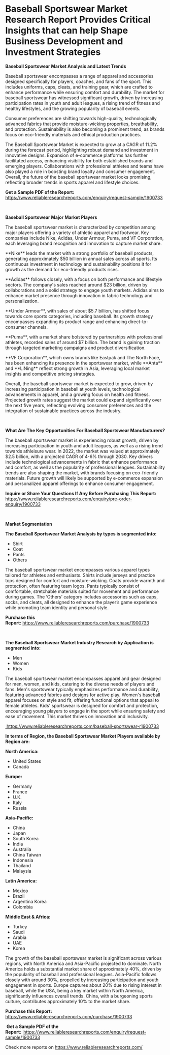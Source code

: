 <p><h1>Baseball Sportswear Market Research Report Provides Critical Insights that can help Shape Business Development and Investment Strategies</h1></p><p><strong>Baseball Sportswear Market Analysis and Latest Trends</strong></p>
<p><p>Baseball sportswear encompasses a range of apparel and accessories designed specifically for players, coaches, and fans of the sport. This includes uniforms, caps, cleats, and training gear, which are crafted to enhance performance while ensuring comfort and durability. The market for baseball sportswear has witnessed significant growth, driven by increasing participation rates in youth and adult leagues, a rising trend of fitness and healthy lifestyles, and the growing popularity of baseball events.</p><p>Consumer preferences are shifting towards high-quality, technologically advanced fabrics that provide moisture-wicking properties, breathability, and protection. Sustainability is also becoming a prominent trend, as brands focus on eco-friendly materials and ethical production practices. </p><p>The Baseball Sportswear Market is expected to grow at a CAGR of 11.2% during the forecast period, highlighting robust demand and investment in innovative designs. Expansion of e-commerce platforms has further facilitated access, enhancing visibility for both established brands and emerging players. Collaborations with professional athletes and teams have also played a role in boosting brand loyalty and consumer engagement. Overall, the future of the baseball sportswear market looks promising, reflecting broader trends in sports apparel and lifestyle choices.</p></p>
<p><strong>Get a Sample PDF of the Report:&nbsp;</strong> <a href="https://www.reliableresearchreports.com/enquiry/request-sample/1900733?utm_campaign=2185&utm_medium=2&utm_source=Github&utm_content=ia&utm_term=09022025&utm_id=baseball-sportswear">https://www.reliableresearchreports.com/enquiry/request-sample/1900733</a></p>
<p>&nbsp;</p>
<p><strong>Baseball Sportswear Major Market Players</strong></p>
<p><p>The baseball sportswear market is characterized by competition among major players offering a variety of athletic apparel and footwear. Key companies include Nike, Adidas, Under Armour, Puma, and VF Corporation, each leveraging brand recognition and innovation to capture market share.</p><p>**Nike** leads the market with a strong portfolio of baseball products, generating approximately $50 billion in annual sales across all sports. Its continuous investment in technology and sustainability positions it for growth as the demand for eco-friendly products rises.</p><p>**Adidas** follows closely, with a focus on both performance and lifestyle sectors. The company's sales reached around $23 billion, driven by collaborations and a solid strategy to engage youth markets. Adidas aims to enhance market presence through innovation in fabric technology and personalization.</p><p>**Under Armour**, with sales of about $5.7 billion, has shifted focus towards core sports categories, including baseball. Its growth strategy encompasses expanding its product range and enhancing direct-to-consumer channels.</p><p>**Puma**, with a market share bolstered by partnerships with professional athletes, recorded sales of around $7 billion. The brand is gaining traction through targeted marketing campaigns and product diversification.</p><p>**VF Corporation**, which owns brands like Eastpak and The North Face, has been enhancing its presence in the sportswear market, while **Anta** and **LiNing** reflect strong growth in Asia, leveraging local market insights and competitive pricing strategies.</p><p>Overall, the baseball sportswear market is expected to grow, driven by increasing participation in baseball at youth levels, technological advancements in apparel, and a growing focus on health and fitness. Projected growth rates suggest the market could expand significantly over the next five years, reflecting evolving consumer preferences and the integration of sustainable practices across the industry.</p></p>
<p>&nbsp;</p>
<p><strong>What Are The Key Opportunities For Baseball Sportswear Manufacturers?</strong></p>
<p><p>The baseball sportswear market is experiencing robust growth, driven by increasing participation in youth and adult leagues, as well as a rising trend towards athleisure wear. In 2022, the market was valued at approximately $2.5 billion, with a projected CAGR of 4-6% through 2030. Key drivers include technological advancements in fabric that enhance performance and comfort, as well as the popularity of professional leagues. Sustainability trends are also shaping the market, with brands focusing on eco-friendly materials. Future growth will likely be supported by e-commerce expansion and personalized apparel offerings to enhance consumer engagement.</p></p>
<p><strong>Inquire or Share Your Questions If Any Before Purchasing This Report:</strong> <a href="https://www.reliableresearchreports.com/enquiry/pre-order-enquiry/1900733?utm_campaign=2185&utm_medium=2&utm_source=Github&utm_content=ia&utm_term=09022025&utm_id=baseball-sportswear">https://www.reliableresearchreports.com/enquiry/pre-order-enquiry/1900733</a></p>
<p>&nbsp;</p>
<p><strong>Market Segmentation</strong></p>
<p><strong>The Baseball Sportswear Market Analysis by types is segmented into:</strong></p>
<p><ul><li>Shirt</li><li>Coat</li><li>Pants</li><li>Others</li></ul></p>
<p><p>The baseball sportswear market encompasses various apparel types tailored for athletes and enthusiasts. Shirts include jerseys and practice tops designed for comfort and moisture-wicking. Coats provide warmth and protection, often featuring team logos. Pants typically consist of comfortable, stretchable materials suited for movement and performance during games. The ‘Others’ category includes accessories such as caps, socks, and cleats, all designed to enhance the player’s game experience while promoting team identity and personal style.</p></p>
<p><strong>Purchase this Report:&nbsp;</strong><a href="https://www.reliableresearchreports.com/purchase/1900733?utm_campaign=2185&utm_medium=2&utm_source=Github&utm_content=ia&utm_term=09022025&utm_id=baseball-sportswear">https://www.reliableresearchreports.com/purchase/1900733</a></p>
<p>&nbsp;</p>
<p><strong>The Baseball Sportswear Market Industry Research by Application is segmented into:</strong></p>
<p><ul><li>Men</li><li>Women</li><li>Kids</li></ul></p>
<p><p>The baseball sportswear market encompasses apparel and gear designed for men, women, and kids, catering to the diverse needs of players and fans. Men's sportswear typically emphasizes performance and durability, featuring advanced fabrics and designs for active play. Women's baseball apparel focuses on style and fit, offering functional options that appeal to female athletes. Kids' sportswear is designed for comfort and protection, encouraging young players to engage in the sport while ensuring safety and ease of movement. This market thrives on innovation and inclusivity.</p></p>
<p><a href="https://www.reliableresearchreports.com/baseball-sportswear-r1900733?utm_campaign=2185&utm_medium=2&utm_source=Github&utm_content=ia&utm_term=09022025&utm_id=baseball-sportswear">&nbsp;https://www.reliableresearchreports.com/baseball-sportswear-r1900733</a></p>
<p><strong>In terms of Region, the Baseball Sportswear Market Players available by Region are:</strong></p>
<p>
    <p> <strong> North America: </strong>
        <ul>
            <li>United States</li>
            <li>Canada</li>
        </ul>
        </p> 
    <p> <strong> Europe: </strong>
        <ul>
            <li>Germany</li>
            <li>France</li>
            <li>U.K.</li>
            <li>Italy</li>
            <li>Russia</li>
        </ul>
        </p> 
    <p> <strong> Asia-Pacific: </strong>
        <ul>
            <li>China</li>
            <li>Japan</li>
            <li>South Korea</li>
            <li>India</li>
            <li>Australia</li>
            <li>China Taiwan</li>
            <li>Indonesia</li>
            <li>Thailand</li>
            <li>Malaysia</li>
        </ul>
        </p> 
    <p> <strong> Latin America: </strong>
        <ul>
            <li>Mexico</li>
            <li>Brazil</li>
            <li>Argentina Korea</li>
            <li>Colombia</li>
        </ul>
        </p> 
    <p> <strong> Middle East & Africa: </strong>
        <ul>
            <li>Turkey</li>
            <li>Saudi</li>
            <li>Arabia</li>
            <li>UAE</li>
            <li>Korea</li>
        </ul>
    </p>
    </p>
<p><p>The growth of the baseball sportswear market is significant across various regions, with North America and Asia-Pacific projected to dominate. North America holds a substantial market share of approximately 40%, driven by the popularity of baseball and professional leagues. Asia-Pacific follows closely with around 30%, propelled by increasing participation and youth engagement in sports. Europe captures about 20% due to rising interest in baseball, while the USA, being a key market within North America, significantly influences overall trends. China, with a burgeoning sports culture, contributes approximately 10% to the market share.</p></p>
<p><strong>Purchase this Report: </strong><a href="https://www.reliableresearchreports.com/purchase/1900733?utm_campaign=2185&utm_medium=2&utm_source=Github&utm_content=ia&utm_term=09022025&utm_id=baseball-sportswear">https://www.reliableresearchreports.com/purchase/1900733</a></p>
<p>&nbsp;<strong>Get a Sample PDF of the Report:&nbsp;&nbsp;</strong><a href="https://www.reliableresearchreports.com/enquiry/request-sample/1900733?utm_campaign=2185&utm_medium=2&utm_source=Github&utm_content=ia&utm_term=09022025&utm_id=baseball-sportswear">https://www.reliableresearchreports.com/enquiry/request-sample/1900733</a></p>
<p><strong></strong></p>
<p>Check more reports on <a href="https://www.reliableresearchreports.com/?utm_campaign=2185&utm_medium=2&utm_source=Github&utm_content=ia&utm_term=09022025&utm_id=baseball-sportswear">https://www.reliableresearchreports.com/</a></p>